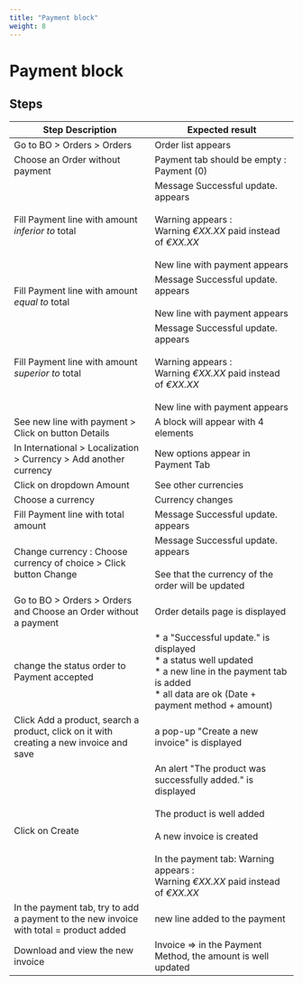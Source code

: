 ```yaml
---
title: "Payment block"
weight: 8
---
```


# Payment block
## Steps
| Step Description | Expected result |
| ----- | ----- |
| Go to BO > Orders > Orders | Order list appears |
| Choose an Order without payment | Payment tab should be empty : Payment (0) |
| Fill Payment line with amount *inferior to* total | Message Successful update. appears<br><br>Warning appears : <br>Warning *€XX.XX* paid instead of *€XX.XX*<br><br>New line with payment appears |
| Fill Payment line with amount *equal to* total | Message Successful update. appears<br><br>New line with payment appears |
| Fill Payment line with amount *superior to* total | Message Successful update. appears<br><br>Warning appears : <br>Warning *€XX.XX* paid instead of *€XX.XX*<br><br>New line with payment appears |
| See new line with payment > Click on button Details | A block will appear with 4 elements |
| In International > Localization > Currency > Add another currency | New options appear in Payment Tab |
| Click on dropdown Amount | See other currencies |
| Choose a currency | Currency changes |
| Fill Payment line with total amount | Message Successful update. appears |
| Change currency : Choose currency of choice > Click button Change | Message Successful update. appears<br><br>See that the currency of the order will be updated |
| Go to BO > Orders > Orders and Choose an Order without a payment | Order details page is displayed |
| change the status order to Payment accepted | * a "Successful update." is displayed<br> * a status well updated<br> * a new line in the payment tab is added<br> * all data are ok (Date + payment method + amount) |
| Click Add a product, search a product, click on it with creating a new invoice and save | a pop-up "Create a new invoice" is displayed |
| Click on Create | An alert "The product was successfully added." is displayed<br><br>The product is well added<br><br>A new invoice is created<br><br>In the payment tab: Warning appears : <br>Warning *€XX.XX* paid instead of *€XX.XX* |
| In the payment tab, try to add a payment to the new invoice with total = product added | new line added to the payment |
| Download and view the new invoice | Invoice => in the Payment Method, the amount is well updated |
